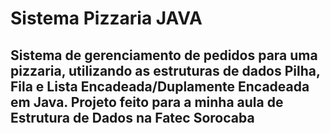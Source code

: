 # Sistema Pizzaria JAVA

## Sistema de gerenciamento de pedidos para uma pizzaria, utilizando as estruturas de dados Pilha, Fila e Lista Encadeada/Duplamente Encadeada em Java. Projeto feito para a minha aula de Estrutura de Dados na Fatec Sorocaba
